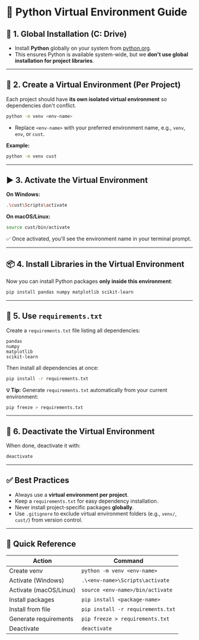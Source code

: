 # 🐍 Python Virtual Environment Guide

## 📁 1. Global Installation (C: Drive)

* Install **Python** globally on your system from [python.org](https://python.org).
* This ensures Python is available system-wide, but we **don't use global installation for project libraries**.

---

## 🧪 2. Create a Virtual Environment (Per Project)

Each project should have **its own isolated virtual environment** so dependencies don't conflict.

```bash
python -m venv <env-name>
```

* Replace `<env-name>` with your preferred environment name, e.g., `venv`, `env`, or `cust`.

**Example:**

```bash
python -m venv cust
```

---

## ▶️ 3. Activate the Virtual Environment

**On Windows:**

```bash
.\cust\Scripts\activate
```

**On macOS/Linux:**

```bash
source cust/bin/activate
```

✅ Once activated, you'll see the environment name in your terminal prompt.

---

## 📦 4. Install Libraries in the Virtual Environment

Now you can install Python packages **only inside this environment**:

```bash
pip install pandas numpy matplotlib scikit-learn
```

---

## 📜 5. Use `requirements.txt`

Create a `requirements.txt` file listing all dependencies:

```text
pandas
numpy
matplotlib
scikit-learn
```

Then install all dependencies at once:

```bash
pip install -r requirements.txt
```

**💡 Tip:** Generate `requirements.txt` automatically from your current environment:

```bash
pip freeze > requirements.txt
```

---

## 🔄 6. Deactivate the Virtual Environment

When done, deactivate it with:

```bash
deactivate
```

---

## ✅ Best Practices

* Always use a **virtual environment per project**.
* Keep a `requirements.txt` for easy dependency installation.
* Never install project-specific packages **globally**.
* Use `.gitignore` to exclude virtual environment folders (e.g., `venv/`, `cust/`) from version control.

---

## 🚀 Quick Reference

| Action | Command |
|--------|---------|
| Create venv | `python -m venv <env-name>` |
| Activate (Windows) | `.\<env-name>\Scripts\activate` |
| Activate (macOS/Linux) | `source <env-name>/bin/activate` |
| Install packages | `pip install <package-name>` |
| Install from file | `pip install -r requirements.txt` |
| Generate requirements | `pip freeze > requirements.txt` |
| Deactivate | `deactivate` |